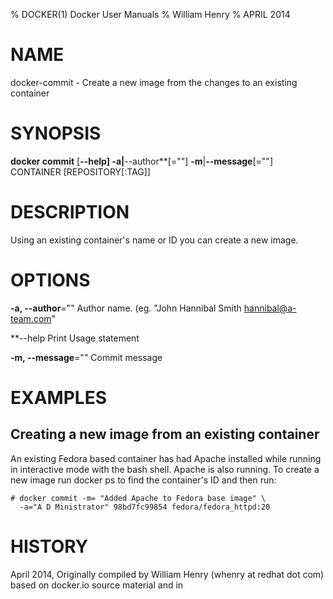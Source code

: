 % DOCKER(1) Docker User Manuals
% William Henry
% APRIL 2014
# NAME
docker-commit - Create a new image from the changes to an existing
container

# SYNOPSIS
**docker commit** [**--help] **-a**|**--author**[=""] **-m**|**--message**[=""]
CONTAINER [REPOSITORY[:TAG]]

# DESCRIPTION
Using an existing container's name or ID you can create a new image.

# OPTIONS
**-a, --author**=""
   Author name. (eg. "John Hannibal Smith <hannibal@a-team.com>"

**--help  Print Usage statement

**-m, --message**=""
   Commit message

# EXAMPLES

## Creating a new image from an existing container
An existing Fedora based container has had Apache installed while running
in interactive mode with the bash shell. Apache is also running. To
create a new image run docker ps to find the container's ID and then run:

    # docker commit -m= "Added Apache to Fedora base image" \
      -a="A D Ministrator" 98bd7fc99854 fedora/fedora_httpd:20

# HISTORY
April 2014, Originally compiled by William Henry (whenry at redhat dot com)
based on docker.io source material and in
